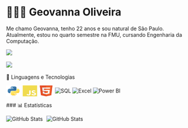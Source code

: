 # 👩🏻‍💻 Geovanna Oliveira



Me chamo Geovanna, tenho 22  anos e sou natural de São Paulo. Atualmente, estou no quarto semestre na FMU, cursando Engenharia da Computação.


 <a href="https://www.linkedin.com/in/geovannaboliveira/" target="_blank"><img src="https://img.shields.io/badge/-LinkedIn-%230077B5?style=for-the-badge&logo=linkedin&logoColor=white" target="_blank"></a> 
 

 
<a href = "https://mail.google.com/mail/u/0/?pli=1#inbox?compose=new"><img src="https://img.shields.io/badge/-Gmail-%23333?style=for-the-badge&logo=gmail&logoColor=white" target="_blank"></a>

🤖 Linguagens e Tecnologias
<p align="left"> <img align="center" alt="Python" height="30" width="40" src="https://raw.githubusercontent.com/devicons/devicon/master/icons/python/python-original.svg"> <img align="center" alt="JavaScript" height="30" width="40" src="https://raw.githubusercontent.com/devicons/devicon/master/icons/javascript/javascript-plain.svg"> <img align="center" alt="HTML" height="30" width="40" src="https://raw.githubusercontent.com/devicons/devicon/master/icons/html5/html5-original.svg"> <img align="center" alt="SQL" height="30" width="40" src="https://cdn.jsdelivr.net/gh/devicons/devicon/icons/mysql/mysql-original.svg"> <img align="center" alt="Excel" height="30" width="40" src="https://img.icons8.com/color/48/000000/microsoft-excel-2019--v1.png"/> <img align="center" alt="Power BI" height="30" width="40" src="https://img.icons8.com/color/48/000000/power-bi.png"/> </p>
### 📊 Estatísticas

<p>
  <img 
    align="left" 
    alt="GitHub Stats" 
    height="200" 
    style="padding-right: 10px;" 
    src="https://github-readme-stats.vercel.app/api?username=bgeovanna&show_icons=true&theme=tokyonight&include_all_commits=true&locale=pt-br" 
  />

<img 
      align="left" 
      alt="GitHub Stats" 
      height="200" 
      src="https://github-readme-stats.vercel.app/api/top-langs/?username=bgeovanna&theme=tokyonight&layout=compact&custom_title=Tecnologias&langs_count=9" 
  />



